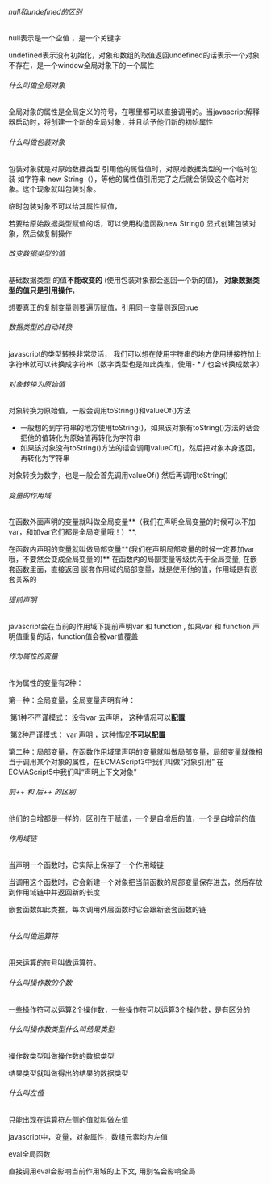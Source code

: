 ###### null和undefined的区别

null表示是一个空值 ，是一个关键字

undefined表示没有初始化，对象和数组的取值返回undefined的话表示一个对象不存在，是一个window全局对象下的一个属性



###### 什么叫做全局对象

全局对象的属性是全局定义的符号，在哪里都可以直接调用的。当javascript解释器启动时，将创建一个新的全局对象，并且给予他们新的初始属性



###### 什么叫做包装对象

包装对象就是对原始数据类型 引用他的属性值时，对原始数据类型的一个临时包装 如字符串 new String（），等他的属性值引用完了之后就会销毁这个临时对象。这个现象就叫包装对象。

临时包装对象不可以给其属性赋值，

若要给原始数据类型赋值的话，可以使用构造函数new String() 显式创建包装对象，然后做复制操作



###### 改变数据类型的值

基础数据类型 的值**不能改变的** (使用包装对象都会返回一个新的值)， **对象数据类型的值只是引用操作**，

想要真正的复制变量则要遍历赋值，引用同一变量则返回true



###### 数据类型的自动转换

javascript的类型转换非常灵活， 我们可以想在使用字符串的地方使用拼接符加上字符串就可以转换成字符串（数字类型也是如此类推，使用- * / 也会转换成数字）



###### 对象转换为原始值

对象转换为原始值，一般会调用toString()和valueOf()方法

- 一般想的到字符串的地方使用toString()，如果该对象有toString()方法的话会把他的值转化为原始值再转化为字符串
- 如果该对象没有toString()方法的话会调用valueOf()，然后把对象本身返回，再转化为字符串

对象转换为数字，也是一般会首先调用valueOf()  然后再调用toString() 



###### 变量的作用域

在函数外面声明的变量就叫做全局变量**（我们在声明全局变量的时候可以不加var，和加var它们都是全局变量哦！）**,

在函数内声明的变量就叫做局部变量**(我们在声明局部变量的时候一定要加var哦，不要然会变成全局变量的)**  在函数内的局部变量等级优先于全局变量, 在嵌套函数里面，直接返回 嵌套作用域的局部变量，就是使用他的值，作用域是有嵌套关系的



###### 提前声明

javascript会在当前的作用域下提前声明var 和 function , 如果var 和  function 声明值重复的话，function值会被var值覆盖



###### 作为属性的变量

作为属性的变量有2种：

第一种：全局变量，全局变量声明有种：

​				第1种不严谨模式： 没有var 去声明， 这种情况可以**配置**

​				 第2种严谨模式： var 声明 ，这种情况**不可以配置**

第二种：局部变量，在函数作用域里声明的变量就叫做局部变量，局部变量就像相当于调用某个对象的属性，在ECMAScript3中我们叫做“对象引用” 在ECMAScript5中我们叫“声明上下文对象”  

###### 前++ 和 后++ 的区别   

 他们的自增都是一样的，区别在于赋值，一个是自增后的值，一个是自增前的值





###### 作用域链

当声明一个函数时，它实际上保存了一个作用域链

当调用这个函数时，它会新建一个对象把当前函数的局部变量保存进去，然后存放到作用域链中并返回新的长度

嵌套函数如此类推，每次调用外层函数时它会跟新嵌套函数的链

###### 





###### 什么叫做运算符

用来运算的符号叫做运算符。



###### 什么叫操作数的个数

一些操作符可以运算2个操作数，一些操作符可以运算3个操作数，是有区分的



###### 什么叫操作数类型什么叫结果类型

操作数类型叫做操作数的数据类型

结果类型就叫做得出的结果的数据类型



###### 什么叫左值

只能出现在运算符左侧的值就叫做左值

javascript中，变量，对象属性，数组元素均为左值



eval全局函数

直接调用eval会影响当前作用域的上下文,  用别名会影响全局







